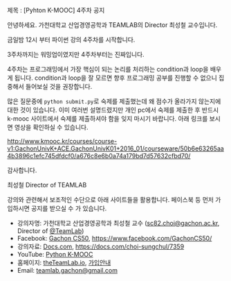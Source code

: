 제목 : [Pyhton K-MOOC] 4주차 공지

안녕하세요. 가천대학교 산업경영공학과 TEAMLAB의 Director 최성철 교수입니다.

금일밤 12시 부터 파이썬 강의 4주차를 시작합니다.

3주차까지는 워밍업이였지만 4주차부터는 진짜입니다.

4주차는 프로그래밍에서 가장 핵심이 되는 논리를 처리하는 condition과 loop을 배우게 됩니다.
condition과 loop을 잘 모르면 향후 프로그래밍 공부를 진행할 수 없으니 집중해서 들어보실
것을 권장합니다.

많은 질문중에 `python submit.py`로 숙제를 제출했는데 왜 점수가 올라가지 않는지에 대한
것이 있습니다. 이미 여러번 설명드렸지만 개인 pc에서 숙제를 제출한 후 반드시 k-mooc
사이트에서 숙제를 제출하셔야 함을 잊지 마시기 바랍니다. 아래 링크를 보시면 영상을 확인하실 수
있습니다.

http://www.kmooc.kr/courses/course-v1:GachonUnivK+ACE.GachonUnivK01+2016_01/courseware/50b6e63265aa4b3896c1efc745dfdcf0/a676c8e6b0a74a179bd7d57632cfbd70/

감사합니다.

최성철 Director of TEAMLAB

강의와 관련해서 보조적인 수단으로 아래 사이트들을 활용합니다. 페이스북 등 먼저 가입하시면 공지를
받으실 수 가 있습니다.

* 강의자명: 가천대학교 산업경영공학과 최성철 교수 (sc82.choi@gachon.ac.kr, Director of [@TeamLab](https://github.com/TeamLab))
* Facebook: [Gachon CS50](https://www.facebook.com/GachonCS50), https://www.facebook.com/GachonCS50/
* 강의자료: [Docs.com](https://docs.com/choi-sungchul/7359), https://docs.com/choi-sungchul/7359
* YouTube: [Python K-MOOC](https://www.youtube.com/playlist?list=PLBHVuYlKEkUJvRVv9_je9j3BpHwGHSZHz)
* 홈페이지: [theTeamLab.io](http://theteamlab.io/), [가입안내](https://www.youtube.com/watch?v=_jRvA170Z0c&list=PLBHVuYlKEkUJvRVv9_je9j3BpHwGHSZHz&index=12&t=19s)
* Email: teamlab.gachon@gmail.com
